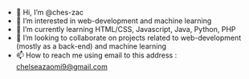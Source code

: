 - 👋 Hi, I’m @ches-zac
- 👀 I’m interested in web-development and machine learning
- 🌱 I’m currently learning HTML/CSS, Javascript, Java, Python, PHP
- 💞️ I’m looking to collaborate on projects related to web-development (mostly as a back-end) and machine learning
- 📫 How to reach me using email to this address : chelseazaomi9@gmail.com

<!---
ches-zac/ches-zac is a ✨ special ✨ repository because its `README.md` (this file) appears on your GitHub profile.
You can click the Preview link to take a look at your changes.
--->
